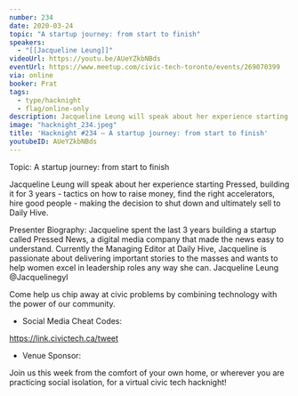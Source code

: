 ```yaml
---
number: 234
date: 2020-03-24
topic: "A startup journey: from start to finish"
speakers:
  - "[[Jacqueline Leung]]"
videoUrl: https://youtu.be/AUeYZkbNBds
eventUrl: https://www.meetup.com/civic-tech-toronto/events/269070399
via: online
booker: Prat
tags:
  - type/hacknight
  - flag/online-only
description: Jacqueline Leung will speak about her experience starting Pressed, building it for 3 years - tactics on how to raise money, find the right accelerators, hire good people - making the decision to shut down and ultimately sell to Daily Hive.
image: "hacknight_234.jpeg"
title: 'Hacknight #234 – A startup journey: from start to finish'
youtubeID: AUeYZkbNBds
---
```


Topic: A startup journey: from start to finish

Jacqueline Leung will speak about her experience starting Pressed, building it for 3 years - tactics on how to raise money, find the right accelerators, hire good people - making the decision to shut down and ultimately sell to Daily Hive.

Presenter Biography:
Jacqueline spent the last 3 years building a startup called Pressed News, a digital media company that made the news easy to understand. Currently the Managing Editor at Daily Hive, Jacqueline is passionate about delivering important stories to the masses and wants to help women excel in leadership roles any way she can.
Jacqueline Leung @Jacquelinegyl

Come help us chip away at civic problems by combining technology with the power of our community.

+ Social Media Cheat Codes:

https://link.civictech.ca/tweet

+ Venue Sponsor:

Join us this week from the comfort of your own home, or wherever you are practicing social isolation, for a virtual civic tech hacknight!

